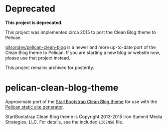 # Deprecated

**This project is deprecated.**

This project was implemented circa 2015 to port the Clean Blog theme to Pelican.

[gilsondev/pelican-clean-blog](https://github.com/gilsondev/pelican-clean-blog)
is a newer and more up-to-date port of the Clean Blog theme to Pelican.
If you are starting a new blog or website now,
please use that project instead.

This project remains archived for posterity.

# pelican-clean-blog-theme

Approximate port of the [StartBootstrap Clean Blog theme][clean blog theme]
for use with the [Pelican static site generator][pelican static].

[clean blog theme]: http://startbootstrap.com/template-overviews/clean-blog/
[pelican static]: http://blog.getpelican.com/

StartBootstrap Clean Blog theme is Copyright 2013-2015 Iron Summit Media Strategies, LLC.
For details, see the included `LICENSE` file.

